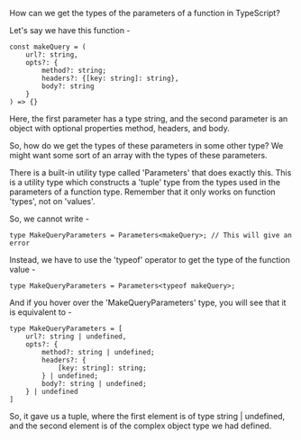 How can we get the types of the parameters of a function in TypeScript?

Let's say we have this function -

    const makeQuery = (
        url?: string, 
        opts?: {
            method?: string;
            headers?: {[key: string]: string},
            body?: string
        }
    ) => {}

Here, the first parameter has a type string, and the second parameter is an object with optional properties method, headers, and body.

So, how do we get the types of these parameters in some other type? We might want some sort of an array with the types of these parameters.

There is a built-in utility type called 'Parameters' that does exactly this. This is a utility type which constructs a 'tuple' type from the types used in the parameters of a function type. Remember that it only works on function 'types', not on 'values'.

So, we cannot write -

    type MakeQueryParameters = Parameters<makeQuery>; // This will give an error

Instead, we have to use the 'typeof' operator to get the type of the function value -

    type MakeQueryParameters = Parameters<typeof makeQuery>;

And if you hover over the 'MakeQueryParameters' type, you will see that it is equivalent to -

    type MakeQueryParameters = [
        url?: string | undefined, 
        opts?: {
            method?: string | undefined;
            headers?: {
                [key: string]: string;
            } | undefined;
            body?: string | undefined;
        } | undefined
    ]

So, it gave us a tuple, where the first element is of type string | undefined, and the second element is of the complex object type we had defined.
